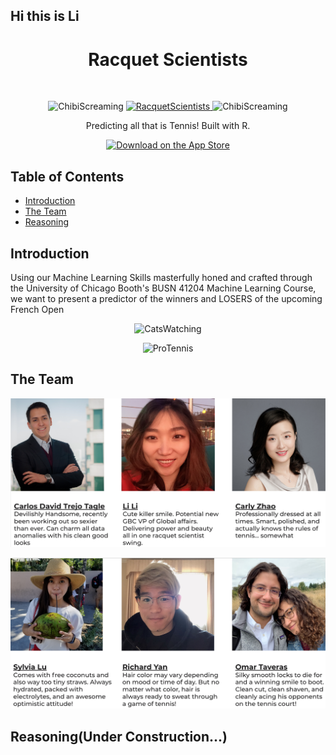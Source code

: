 ## Hi this is Li

<h1 align="center"> Racquet Scientists </h1> <br>
<p align="center">
  <img alt="ChibiScreaming" title="ChibiScreaming" src="https://media.giphy.com/media/uTY9YvXryUtpaNaDiG/giphy.gif" width="150">
  <a href="https://github.com/Racquet-Scientists">
    <img alt="RacquetScientists" title="RacquetScientists" src="https://i.imgur.com/IQCy2tA.png" width="250">
  </a>
  <img alt="ChibiScreaming" title="ChibiScreaming" src="https://media.giphy.com/media/uTY9YvXryUtpaNaDiG/giphy.gif" width="150">
</p>

<p align="center">
  Predicting all that is Tennis! Built with R.
</p>

<p align="center">
  <a href="https://github.com/Racquet-Scientists">
    <img alt="Download on the App Store" title="App Store" src="http://i.imgur.com/0n2zqHD.png" width="140">
  </a>
</p>

## Table of Contents

- [Introduction](#introduction)
- [The Team](#the-team)
- [Reasoning](#reasoning)

## Introduction
Using our Machine Learning Skills masterfully honed and crafted through the University of Chicago Booth's BUSN 41204 Machine Learning Course, we want to present a predictor of the winners and LOSERS of the upcoming French Open

<p align="center">
  <img alt="CatsWatching" title="CatsWatching" src="https://media.giphy.com/media/10bHtOYi6DwkiA/giphy.gif" height="170" width="600">
</p>

<p align="center">
  <img alt="ProTennis" title="ProTennis" src="https://media.giphy.com/media/l378nQAeexVYyjqs8/giphy.gif" height="250" width="600">
</p>

## The Team
![Roster1](images/Roster1.png)

![Roster2](images/Roster2.png)

## Reasoning(Under Construction...)
